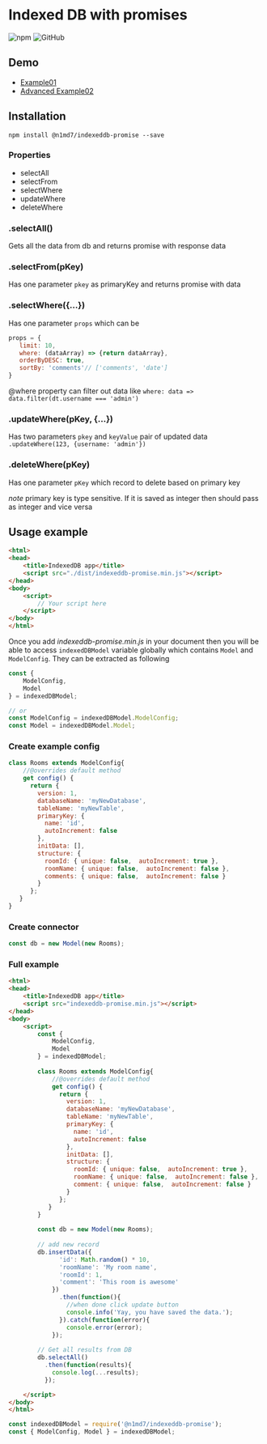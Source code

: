 # Indexed DB with promises

![npm](https://img.shields.io/npm/v/@n1md7/indexeddb-promise)
![GitHub](https://img.shields.io/github/license/bichiko/indexeddb-promise)
## Demo
- [Example01](https://bichiko.github.io/indexeddb-promise/examples/Example01.html)
- [Advanced Example02](https://bichiko.github.io/indexeddb-promise/examples/Example02.html)

## Installation
`npm install @n1md7/indexeddb-promise --save`

### Properties
- selectAll
- selectFrom
- selectWhere
- updateWhere
- deleteWhere

### .selectAll()
Gets all the data from db and returns promise with response data

### .selectFrom(pKey)
Has one parameter `pkey` as primaryKey and returns promise with data

### .selectWhere({...})
Has one parameter `props` which can be
```javascript
props = {
   limit: 10,
   where: (dataArray) => {return dataArray},
   orderByDESC: true,
   sortBy: 'comments'// ['comments', 'date']
}
``` 
@where property can filter out data
like `where: data => data.filter(dt.username === 'admin')`

### .updateWhere(pKey, {...})
Has two parameters `pkey` and `keyValue` pair of updated data
`.updateWhere(123, {username: 'admin'})`

### .deleteWhere(pKey)
Has one parameter `pKey` which record to delete based on primary key

*note* primary key is type sensitive. If it is saved as integer then should pass as integer and vice versa 
## Usage example

```html
<html>
<head>
    <title>IndexedDB app</title>
    <script src="./dist/indexeddb-promise.min.js"></script>
</head>
<body>
    <script>
        // Your script here
    </script>
</body>
</html>
```

Once you add *indexeddb-promise.min.js* in your document then you will be able to access 
`indexedDBModel` variable globally which contains `Model` and `ModelConfig`.
They can be extracted as following
```javascript
const {
    ModelConfig,
    Model
} = indexedDBModel;

// or
const ModelConfig = indexedDBModel.ModelConfig;
const Model = indexedDBModel.Model;
```

### Create example config

```javascript
class Rooms extends ModelConfig{
    //@overrides default method
    get config() {
      return {
        version: 1,
        databaseName: 'myNewDatabase',
        tableName: 'myNewTable',
        primaryKey: {
          name: 'id',
          autoIncrement: false
        },
        initData: [],
        structure: {
          roomId: { unique: false,  autoIncrement: true },
          roomName: { unique: false,  autoIncrement: false },
          comments: { unique: false,  autoIncrement: false }
        }
      };
   }
}
```

### Create connector
```javascript
const db = new Model(new Rooms);
```

### Full example
```html
<html>
<head>
    <title>IndexedDB app</title>
    <script src="indexeddb-promise.min.js"></script>
</head>
<body>
    <script>
        const {
            ModelConfig,
            Model
        } = indexedDBModel;
        
        class Rooms extends ModelConfig{
            //@overrides default method
            get config() {
              return {
                version: 1,
                databaseName: 'myNewDatabase',
                tableName: 'myNewTable',
                primaryKey: {
                  name: 'id',
                  autoIncrement: false
                },
                initData: [],
                structure: {
                  roomId: { unique: false,  autoIncrement: true },
                  roomName: { unique: false,  autoIncrement: false },
                  comment: { unique: false,  autoIncrement: false }
                }
              };
           }
        }
        
        const db = new Model(new Rooms);
        
        // add new record
        db.insertData({
              'id': Math.random() * 10,
              'roomName': 'My room name',
              'roomId': 1,
              'comment': 'This room is awesome'
            })
              .then(function(){
                //when done click update button
                console.info('Yay, you have saved the data.');
              }).catch(function(error){
                console.error(error);
            });
        
        // Get all results from DB
        db.selectAll()
          .then(function(results){
            console.log(...results);
          });

    </script>
</body>
</html>
```

```javascript
const indexedDBModel = require('@n1md7/indexeddb-promise');
const { ModelConfig, Model } = indexedDBModel;
```

